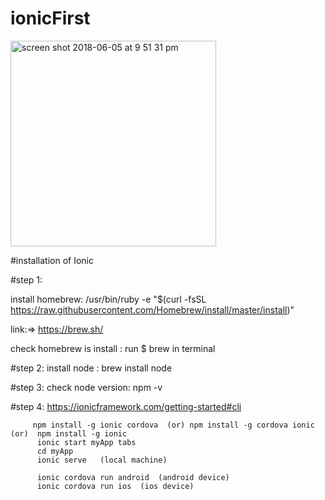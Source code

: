 # ionicFirst
<img width="329" alt="screen shot 2018-06-05 at 9 51 31 pm" src="https://user-images.githubusercontent.com/9949849/40989356-2f5aca02-690b-11e8-8dda-7e89e986fd49.png">




#installation of Ionic

#step 1:

install homebrew: /usr/bin/ruby -e "$(curl -fsSL https://raw.githubusercontent.com/Homebrew/install/master/install)"

link:=> https://brew.sh/

check homebrew is install :  run $ brew   in terminal

#step 2: install node :
                brew install node
                
#step 3: check  node version:    npm -v  

#step 4: https://ionicframework.com/getting-started#cli

         npm install -g ionic cordova  (or) npm install -g cordova ionic  (or)  npm install -g ionic
          ionic start myApp tabs
          cd myApp 
          ionic serve   (local machine)
          
          ionic cordova run android  (android device)
          ionic cordova run ios  (ios device)




